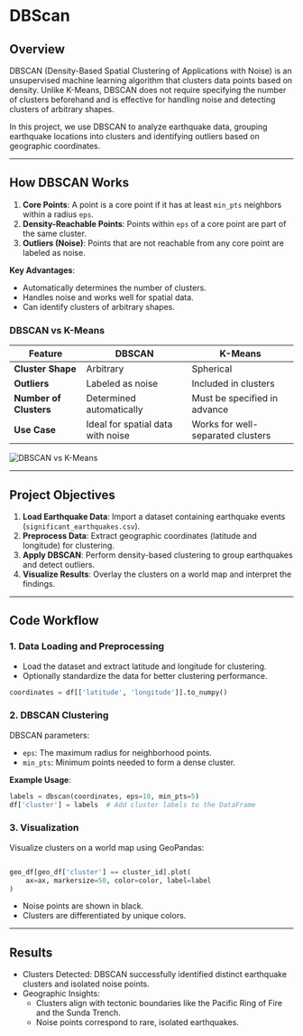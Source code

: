 # **DBScan**

## Overview 
DBSCAN (Density-Based Spatial Clustering of Applications with Noise) is an unsupervised machine learning algorithm that clusters data points based on density. Unlike K-Means, DBSCAN does not require specifying the number of clusters beforehand and is effective for handling noise and detecting clusters of arbitrary shapes.

In this project, we use DBSCAN to analyze earthquake data, grouping earthquake locations into clusters and identifying outliers based on geographic coordinates.

---

## **How DBSCAN Works**
1. **Core Points**: A point is a core point if it has at least `min_pts` neighbors within a radius `eps`.
2. **Density-Reachable Points**: Points within `eps` of a core point are part of the same cluster.
3. **Outliers (Noise)**: Points that are not reachable from any core point are labeled as noise.

**Key Advantages**:
- Automatically determines the number of clusters.
- Handles noise and works well for spatial data.
- Can identify clusters of arbitrary shapes.


### **DBSCAN vs K-Means**

| Feature              | DBSCAN                                | K-Means                            |
|----------------------|---------------------------------------|------------------------------------|
| **Cluster Shape**    | Arbitrary                            | Spherical                         |
| **Outliers**         | Labeled as noise                     | Included in clusters              |
| **Number of Clusters** | Determined automatically            | Must be specified in advance      |
| **Use Case**         | Ideal for spatial data with noise     | Works for well-separated clusters |


![DBSCAN vs K-Means](https://miro.medium.com/v2/resize:fit:1400/format:webp/0*NsHxetYrFR_UZyhq)

---

## **Project Objectives**
1. **Load Earthquake Data**: Import a dataset containing earthquake events (`significant_earthquakes.csv`).
2. **Preprocess Data**: Extract geographic coordinates (latitude and longitude) for clustering.
3. **Apply DBSCAN**: Perform density-based clustering to group earthquakes and detect outliers.
4. **Visualize Results**: Overlay the clusters on a world map and interpret the findings.

---

## **Code Workflow**

### **1. Data Loading and Preprocessing**
- Load the dataset and extract latitude and longitude for clustering.
- Optionally standardize the data for better clustering performance.
```python
coordinates = df[['latitude', 'longitude']].to_numpy() 
```

### **2. DBSCAN Clustering**
DBSCAN parameters:
- `eps`: The maximum radius for neighborhood points.
- `min_pts`: Minimum points needed to form a dense cluster.

**Example Usage**:
```python
labels = dbscan(coordinates, eps=10, min_pts=5)
df['cluster'] = labels  # Add cluster labels to the DataFrame 
```

### **3. Visualization**
Visualize clusters on a world map using GeoPandas:

```python

geo_df[geo_df['cluster'] == cluster_id].plot(
    ax=ax, markersize=50, color=color, label=label
)
```
- Noise points are shown in black.
- Clusters are differentiated by unique colors.

--- 
## **Results**
- Clusters Detected: DBSCAN successfully identified distinct earthquake clusters and isolated noise points.
- Geographic Insights:
    - Clusters align with tectonic boundaries like the Pacific Ring of Fire and the Sunda Trench.
    - Noise points correspond to rare, isolated earthquakes.








